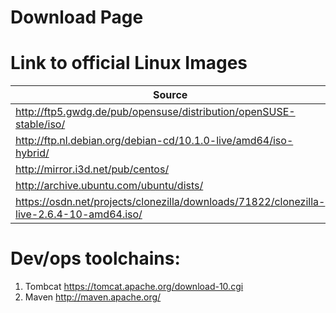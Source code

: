 # Download Page


# Link to official Linux Images
| Source																														 | Distro   |
| -------------------------------------------------------------------| -------- |
| http://ftp5.gwdg.de/pub/opensuse/distribution/openSUSE-stable/iso/ | opensuse |
| http://ftp.nl.debian.org/debian-cd/10.1.0-live/amd64/iso-hybrid/   | debian   |
| http://mirror.i3d.net/pub/centos/																	 | Centos   |
| http://archive.ubuntu.com/ubuntu/dists/														 | Ubuntu   |
| https://osdn.net/projects/clonezilla/downloads/71822/clonezilla-live-2.6.4-10-amd64.iso/ | clonezilla(backup solution) | 

# Dev/ops toolchains:

1. Tombcat https://tomcat.apache.org/download-10.cgi 
2. Maven http://maven.apache.org/
